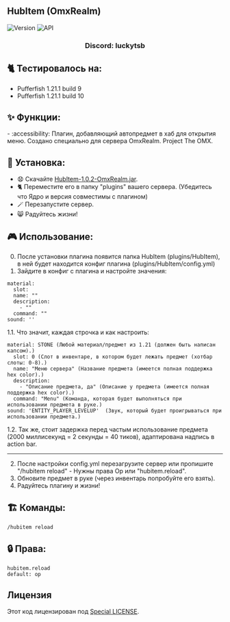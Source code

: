 ## HubItem (OmxRealm)

![Version](https://img.shields.io/badge/Версия-1.0.2-blue.svg)
![API](https://img.shields.io/badge/Spigot%201.21%2B-blue.svg)

<h3 align="center">Discord: luckytsb</h3>

## 🐈 Тестировалось на:
- Pufferfish 1.21.1 build 9
- Pufferfish 1.21.1 build 10

## ✨ Функции:

-️ :accessibility: Плагин, добавляющий автопредмет в хаб для открытия меню. Создано специально для сервера OmxRealm. Project The OMX.

## 🚀 Установка:

- 😧 Скачайте <a href="https://github.com/Hacker123ter/HubItem-OmxRealm/raw/HubItem/target/HubItem-1.0.2-OmxRealm.jar" target="_blank">HubItem-1.0.2-OmxRealm.jar</a>.
- 🐈 Переместите его в папку "plugins" вашего сервера. (Убедитесь что Ядро и версия совместимы с плагином)
- 🪄 Перезапустите сервер.
- 😸 Радуйтесь жизни!

## 🎮 Использование:

0. После установки плагина появится папка HubItem (plugins/HubItem), в ней будет находится конфиг плагина (plugins/HubItem/config.yml)
1. Зайдите в конфиг с плагина и настройте значения:
```
material:
  slot:
  name: ""
  description:
    - ""
  command: ""
sound: ''
```
1.1. Что значит, каждая строчка и как настроить:
```
material: STONE (Любой материал/предмет из 1.21 (должен быть написан капсом).)
  slot: 0 (Слот в инвентаре, в котором будет лежать предмет (хотбар слоты: 0-8).)
  name: "Меню сервера" (Название предмета (имеется полная поддержка hex color).)
  description:
    - "Описание предмета, да" (Описание у предмета (имеется полная поддержка hex color).)
  command: "Menu" (Команда, которая будет выполняться при использовании предмета в руке.)
sound: 'ENTITY_PLAYER_LEVELUP'  (Звук, который будет проигрываться при использовании предмета.)
```

1.2. Так же, стоит задержка перед частым использование предмета (2000 миллисекунд = 2 секунды = 40 тиков), адаптирована надпись в action bar.
___________________________________
2. После настройки config.yml перезагрузите сервер или пропишите "/hubitem reload" - Нужны права Op или "hubitem.reload".
3. Обновите предмет в руке (через инвентарь попробуйте его взять).
4. Радуйтесь плагину и жизни!

## 🏗️ Команды:
```
/hubitem reload
```

## 🔒 Права:
```
hubitem.reload
default: op
```

## Лицензия

Этот код лицензирован под [Special LICENSE](LICENSE.MD).
